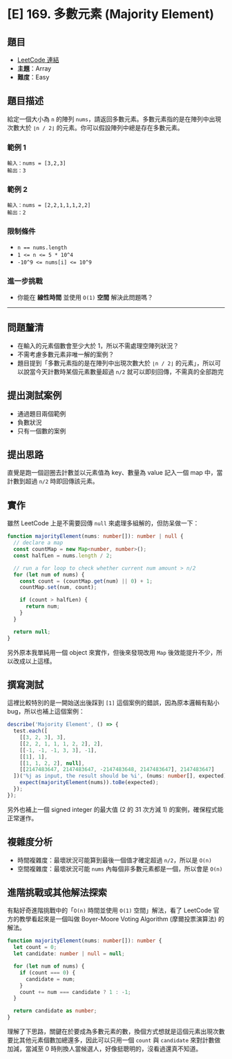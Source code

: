 # [E] 169. 多數元素 (Majority Element)

## 題目

- [LeetCode 連結](https://leetcode.com/problems/majority-element)
- **主題**：Array
- **難度**：Easy

## 題目描述

給定一個大小為 `n` 的陣列 `nums`，請返回多數元素。多數元素指的是在陣列中出現次數大於 `⌊n / 2⌋` 的元素。你可以假設陣列中總是存在多數元素。

### 範例 1

```
輸入：nums = [3,2,3]
輸出：3
```

### 範例 2

```
輸入：nums = [2,2,1,1,1,2,2]
輸出：2
```

### 限制條件

- `n == nums.length`
- `1 <= n <= 5 * 10^4`
- `-10^9 <= nums[i] <= 10^9`

### 進一步挑戰

- 你能在 **線性時間** 並使用 `O(1)` **空間** 解決此問題嗎？

---

## 問題釐清

- 在輸入的元素個數會至少大於 1，所以不需處理空陣列狀況？
- 不需考慮多數元素非唯一解的案例？
- 題目提到「多數元素指的是在陣列中出現次數大於 `⌊n / 2⌋` 的元素」，所以可以說當今天計數時某個元素數量超過 `n/2` 就可以即刻回傳，不需真的全部跑完

## **提出測試案例**

- 通過題目兩個範例
- 負數狀況
- 只有一個數的案例

## 提出思路

直覺是跑一個迴圈去計數並以元素值為 key、數量為 value 記入一個 map 中，當計數到超過 `n/2` 時即回傳該元素。

## 實作

雖然 LeetCode 上是不需要回傳 `null` 來處理多組解的，但防呆做一下：

```ts
function majorityElement(nums: number[]): number | null {
  // declare a map
  const countMap = new Map<number, number>();
  const halfLen = nums.length / 2;

  // run a for loop to check whether current num amount > n/2
  for (let num of nums) {
    const count = (countMap.get(num) || 0) + 1;
    countMap.set(num, count);

    if (count > halfLen) {
      return num;
    }
  }

  return null;
}
```

另外原本我單純用一個 object 來實作，但後來發現改用 `Map` 後效能提升不少，所以改成以上這樣。

## 撰寫測試

這裡比較特別的是一開始送出後踩到 `[1]` 這個案例的錯誤，因為原本邏輯有點小 bug，所以也補上這個案例：

```ts
describe('Majority Element', () => {
  test.each([
    [[3, 2, 3], 3],
    [[2, 2, 1, 1, 1, 2, 2], 2],
    [[-1, -1, -1, 3, 3], -1],
    [[1], 1],
    [[1, 1, 2, 2], null],
    [[2147483647, 2147483647, -2147483648, 2147483647], 2147483647]
  ])('%j as input, the result should be %i', (nums: number[], expected) => {
    expect(majorityElement(nums)).toBe(expected);
  });
});
```

另外也補上一個 signed integer 的最大值 (2 的 31 次方減 1) 的案例，確保程式能正常運作。

## 複雜度分析

- 時間複雜度：最壞狀況可能算到最後一個值才確定超過 `n/2`，所以是 `O(n)`
- 空間複雜度：最壞狀況可能 `nums` 內每個非多數元素都是一個，所以會是 `O(n)`

## 進階挑戰或其他解法探索

有點好奇進階挑戰中的「`O(n)` 時間並使用 `O(1)` 空間」解法，看了 LeetCode 官方的教學看起來是一個叫做 Boyer-Moore Voting Algorithm (摩爾投票演算法) 的解法。

```ts
function majorityElement(nums: number[]): number {
  let count = 0;
  let candidate: number | null = null;

  for (let num of nums) {
    if (count === 0) {
      candidate = num;
    }
    count += num === candidate ? 1 : -1;
  }

  return candidate as number;
}
```

理解了下思路，關鍵在於要成為多數元素的數，換個方式想就是這個元素出現次數要比其他元素個數加總還多，因此可以只用一個 `count` 與 `candidate` 來對計數做加減，當減至 0 時則換人當候選人，好像挺聰明的，沒看過還真不知道。
